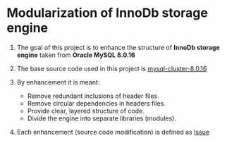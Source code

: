 # Modularization of InnoDb storage engine

1. The goal of this project is to enhance the structure of **InnoDb storage engine** taken from **Oracle MySQL 8.0.16**

2. The base source code used in this project is [mysql-cluster-8.0.16](https://github.com/mysql/mysql-server/releases/tag/mysql-cluster-8.0.16)

3. By enhancement it is meant:
   - Remove redundant inclusions of header files.
   - Remove circular dependencies in headers files.
   - Provide clear, layered structure of code.
   - Divide the engine into separate libraries (modules).

4. Each enhancement (source code modification) is defined as [Issue](https://github.com/romz-pl/innodb-modularization/issues)

